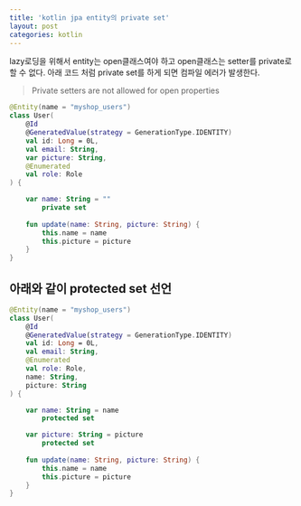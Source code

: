 ```yaml
---
title: 'kotlin jpa entity의 private set'
layout: post
categories: kotlin
---
```


lazy로딩을 위해서 entity는 open클래스여야 하고 open클래스는 setter를 private로 할 수 없다.
아래 코드 처럼 private set를 하게 되면 컴파일 에러가 발생한다.
> Private setters are not allowed for open properties

```kotlin
@Entity(name = "myshop_users")
class User(
    @Id
    @GeneratedValue(strategy = GenerationType.IDENTITY)
    val id: Long = 0L,
    val email: String,
    var picture: String,
    @Enumerated
    val role: Role
) {

    var name: String = ""
        private set
    
    fun update(name: String, picture: String) {
        this.name = name
        this.picture = picture
    }
}
```

## 아래와 같이 protected set 선언
```kotlin
@Entity(name = "myshop_users")
class User(
    @Id
    @GeneratedValue(strategy = GenerationType.IDENTITY)
    val id: Long = 0L,
    val email: String,
    @Enumerated
    val role: Role,
    name: String,
    picture: String
) {

    var name: String = name
        protected set

    var picture: String = picture
        protected set
    
    fun update(name: String, picture: String) {
        this.name = name
        this.picture = picture
    }
}
```

